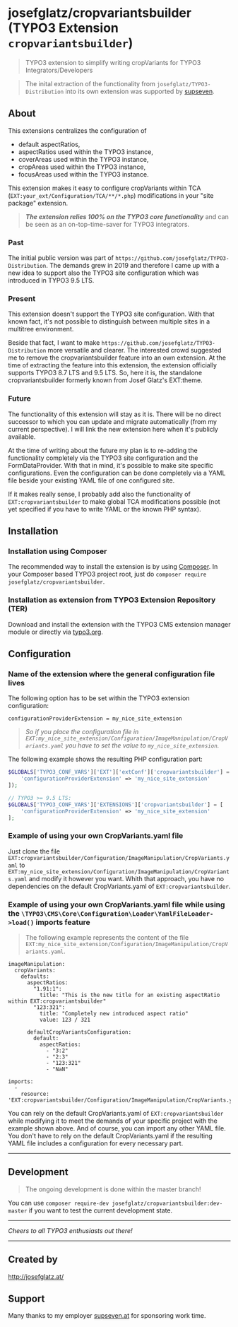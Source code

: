 # josefglatz/cropvariantsbuilder (TYPO3 Extension `cropvariantsbuilder`)

> TYPO3 extension to simplify writing cropVariants for TYPO3
> Integrators/Developers

> The inital extraction of the functionality from
> `josefglatz/TYPO3-Distribution` into its own extension was supported
> by [supseven](https://www.supseven.at/).

## About

This extensions centralizes the configuration of

* default aspectRatios,
* aspectRatios used within the TYPO3 instance,
* coverAreas used within the TYPO3 instance,
* cropAreas used within the TYPO3 instance,
* focusAreas used within the TYPO3 instance.

This extension makes it easy to configure cropVariants within TCA
(`EXT:your_ext/Configuration/TCA/**/*.php`) modifications in your "site
package" extension.

> ***The extension relies 100% on the TYPO3 core functionality*** and
> can be seen as an on-top-time-saver for TYPO3 integrators.

### Past

The initial public version was part of
`https://github.com/josefglatz/TYPO3-Distribution`. The demands grew in
2019 and therefore I came up with a new idea to support also the TYPO3
site configuration which was introduced in TYPO3 9.5 LTS.

### Present

This extension doesn't support the TYPO3 site configuration. With that
known fact, it's not possible to distinguish between multiple sites in a
multitree environment.

Beside that fact, I want to make
`https://github.com/josefglatz/TYPO3-Distribution` more versatile and
clearer. The interested crowd suggested me to remove the
cropvariantsbuilder feature into an own extension. At the time of
extracting the feature into this extension, the extension officially
supports TYPO3 8.7 LTS and 9.5 LTS. So, here it is, the standalone
cropvariantsbuilder formerly known from Josef Glatz's EXT:theme.

### Future

The functionality of this extension will stay as it is. There will be no
direct successor to which you can update and migrate automatically (from
my current perspective). I will link the new extension here when it's
publicly available.

At the time of writing about the future my plan is to re-adding the
functionality completely via the TYPO3 site configuration and the
FormDataProvider. With that in mind, it's possible to make site specific
configurations. Even the configuration can be done completely via a YAML
file beside your existing YAML file of one configured site.

If it makes really sense, I probably add also the functionality of
`EXT:cropvariantsbuilder` to make global TCA modifications possible (not
yet specified if you have to write YAML or the known PHP syntax).

## Installation

### Installation using Composer

The recommended way to install the extension is by using
[Composer](https://getcomposer.org/). In your Composer based TYPO3
project root, just do `composer require josefglatz/cropvariantsbuilder`.

### Installation as extension from TYPO3 Extension Repository (TER)

Download and install the extension with the TYPO3 CMS extension manager
module or directly via
[typo3.org](https://typo3.org/extensions/repository/view/cropvariantsbuilder).

## Configuration

### Name of the extension where the general configuration file lives

The following option has to be set within the TYPO3 extension
configuration:

```
configurationProviderExtension = my_nice_site_extension
```

> *So if you place the configuration file in
> `EXT:my_nice_site_extension/Configuration/ImageManipulation/CropVariants.yaml`
> you have to set the value to `my_nice_site_extension`.*

The following example shows the resulting PHP configuration part:

```php
$GLOBALS['TYPO3_CONF_VARS']['EXT']['extConf']['cropvariantsbuilder'] = serialize([
    'configurationProviderExtension' => 'my_nice_site_extension'
]);

// TYPO3 >= 9.5 LTS:
$GLOBALS['TYPO3_CONF_VARS']['EXTENSIONS']['cropvariantsbuilder'] = [
    'configurationProviderExtension' => 'my_nice_site_extension'
];
```

### Example of using your own CropVariants.yaml file

Just clone the file
`EXT:cropvariantsbuilder/Configuration/ImageManipulation/CropVariants.yaml`
to
`EXT:my_nice_site_extension/Configuration/ImageManipulation/CropVariants.yaml`
and modify it however you want. Whith that approach, you have no
dependencies on the default CropVariants.yaml of
`EXT:cropvariantsbuilder`.

### Example of using your own CropVariants.yaml file while using the `\TYPO3\CMS\Core\Configuration\Loader\YamlFileLoader->load()` imports feature

> The following example represents the content of the file
> `EXT:my_nice_site_extension/Configuration/ImageManipulation/CropVariants.yaml`.

```
imageManipulation:
  cropVariants:
    defaults:
      aspectRatios:
        "1.91:1":
          title: "This is the new title for an existing aspectRatio within EXT:cropvariantsbuilder"
        "123:321":
          title: "Completely new introduced aspect ratio"
          value: 123 / 321

      defaultCropVariantsConfiguration:
        default:
          aspectRatios:
            - "3:2"
            - "2:3"
            - "123:321"
            - "NaN"

imports:
  -
    resource: 'EXT:cropvariantsbuilder/Configuration/ImageManipulation/CropVariants.yaml'

```

You can rely on the default CropVariants.yaml of
`EXT:cropvariantsbuilder` while modifying it to meet the demands of your
specific project with the example shown above. And of course, you can
import any other YAML file. You don't have to rely on the default
CropVariants.yaml if the resulting YAML file includes a configuration
for every necessary part.

---

## Development

> The ongoing development is done within the master branch!

You can use `composer require-dev
josefglatz/cropvariantsbuilder:dev-master` if you want to test the
current development state.


---

*Cheers to all TYPO3 enthusiasts out there!*

---

## Created by

<http://josefglatz.at/>

## Support

Many thanks to my employer [supseven.at](https://www.supseven.at/) for
sponsoring work time.
